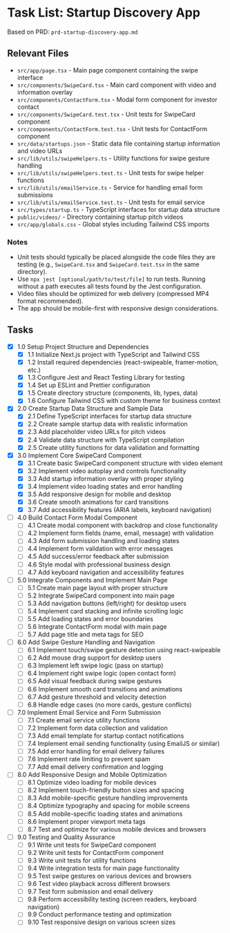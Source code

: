 # Task List: Startup Discovery App

Based on PRD: `prd-startup-discovery-app.md`

## Relevant Files

- `src/app/page.tsx` - Main page component containing the swipe interface
- `src/components/SwipeCard.tsx` - Main card component with video and information overlay
- `src/components/ContactForm.tsx` - Modal form component for investor contact
- `src/components/SwipeCard.test.tsx` - Unit tests for SwipeCard component
- `src/components/ContactForm.test.tsx` - Unit tests for ContactForm component
- `src/data/startups.json` - Static data file containing startup information and video URLs
- `src/lib/utils/swipeHelpers.ts` - Utility functions for swipe gesture handling
- `src/lib/utils/swipeHelpers.test.ts` - Unit tests for swipe helper functions
- `src/lib/utils/emailService.ts` - Service for handling email form submissions
- `src/lib/utils/emailService.test.ts` - Unit tests for email service
- `src/types/startup.ts` - TypeScript interfaces for startup data structure
- `public/videos/` - Directory containing startup pitch videos
- `src/app/globals.css` - Global styles including Tailwind CSS imports

### Notes

- Unit tests should typically be placed alongside the code files they are testing (e.g., `SwipeCard.tsx` and `SwipeCard.test.tsx` in the same directory).
- Use `npx jest [optional/path/to/test/file]` to run tests. Running without a path executes all tests found by the Jest configuration.
- Video files should be optimized for web delivery (compressed MP4 format recommended).
- The app should be mobile-first with responsive design considerations.

## Tasks

- [x] 1.0 Setup Project Structure and Dependencies
  - [x] 1.1 Initialize Next.js project with TypeScript and Tailwind CSS
  - [x] 1.2 Install required dependencies (react-swipeable, framer-motion, etc.)
  - [x] 1.3 Configure Jest and React Testing Library for testing
  - [x] 1.4 Set up ESLint and Prettier configuration
  - [x] 1.5 Create directory structure (components, lib, types, data)
  - [x] 1.6 Configure Tailwind CSS with custom theme for business context

- [x] 2.0 Create Startup Data Structure and Sample Data
  - [x] 2.1 Define TypeScript interfaces for startup data structure
  - [x] 2.2 Create sample startup data with realistic information
  - [x] 2.3 Add placeholder video URLs for pitch videos
  - [x] 2.4 Validate data structure with TypeScript compilation
  - [x] 2.5 Create utility functions for data validation and formatting

- [x] 3.0 Implement Core SwipeCard Component
  - [x] 3.1 Create basic SwipeCard component structure with video element
  - [x] 3.2 Implement video autoplay and controls functionality
  - [x] 3.3 Add startup information overlay with proper styling
  - [x] 3.4 Implement video loading states and error handling
  - [x] 3.5 Add responsive design for mobile and desktop
  - [x] 3.6 Create smooth animations for card transitions
  - [x] 3.7 Add accessibility features (ARIA labels, keyboard navigation)

- [ ] 4.0 Build Contact Form Modal Component
  - [ ] 4.1 Create modal component with backdrop and close functionality
  - [ ] 4.2 Implement form fields (name, email, message) with validation
  - [ ] 4.3 Add form submission handling and loading states
  - [ ] 4.4 Implement form validation with error messages
  - [ ] 4.5 Add success/error feedback after submission
  - [ ] 4.6 Style modal with professional business design
  - [ ] 4.7 Add keyboard navigation and accessibility features

- [ ] 5.0 Integrate Components and Implement Main Page
  - [ ] 5.1 Create main page layout with proper structure
  - [ ] 5.2 Integrate SwipeCard component into main page
  - [ ] 5.3 Add navigation buttons (left/right) for desktop users
  - [ ] 5.4 Implement card stacking and infinite scrolling logic
  - [ ] 5.5 Add loading states and error boundaries
  - [ ] 5.6 Integrate ContactForm modal with main page
  - [ ] 5.7 Add page title and meta tags for SEO

- [ ] 6.0 Add Swipe Gesture Handling and Navigation
  - [ ] 6.1 Implement touch/swipe gesture detection using react-swipeable
  - [ ] 6.2 Add mouse drag support for desktop users
  - [ ] 6.3 Implement left swipe logic (pass on startup)
  - [ ] 6.4 Implement right swipe logic (open contact form)
  - [ ] 6.5 Add visual feedback during swipe gestures
  - [ ] 6.6 Implement smooth card transitions and animations
  - [ ] 6.7 Add gesture threshold and velocity detection
  - [ ] 6.8 Handle edge cases (no more cards, gesture conflicts)

- [ ] 7.0 Implement Email Service and Form Submission
  - [ ] 7.1 Create email service utility functions
  - [ ] 7.2 Implement form data collection and validation
  - [ ] 7.3 Add email template for startup contact notifications
  - [ ] 7.4 Implement email sending functionality (using EmailJS or similar)
  - [ ] 7.5 Add error handling for email delivery failures
  - [ ] 7.6 Implement rate limiting to prevent spam
  - [ ] 7.7 Add email delivery confirmation and logging

- [ ] 8.0 Add Responsive Design and Mobile Optimization
  - [ ] 8.1 Optimize video loading for mobile devices
  - [ ] 8.2 Implement touch-friendly button sizes and spacing
  - [ ] 8.3 Add mobile-specific gesture handling improvements
  - [ ] 8.4 Optimize typography and spacing for mobile screens
  - [ ] 8.5 Add mobile-specific loading states and animations
  - [ ] 8.6 Implement proper viewport meta tags
  - [ ] 8.7 Test and optimize for various mobile devices and browsers

- [ ] 9.0 Testing and Quality Assurance
  - [ ] 9.1 Write unit tests for SwipeCard component
  - [ ] 9.2 Write unit tests for ContactForm component
  - [ ] 9.3 Write unit tests for utility functions
  - [ ] 9.4 Write integration tests for main page functionality
  - [ ] 9.5 Test swipe gestures on various devices and browsers
  - [ ] 9.6 Test video playback across different browsers
  - [ ] 9.7 Test form submission and email delivery
  - [ ] 9.8 Perform accessibility testing (screen readers, keyboard navigation)
  - [ ] 9.9 Conduct performance testing and optimization
  - [ ] 9.10 Test responsive design on various screen sizes
